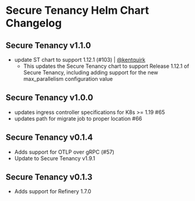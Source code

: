 # Secure Tenancy Helm Chart Changelog

## Secure Tenancy v1.1.0

- update ST chart to support 1.12.1 (#103) | [@kentquirk](https://github.com/kentquirk)
  - This updates the Secure Tenancy chart to support Release 1.12.1 of Secure Tenancy, including adding support for the new max_parallelism configuration value 

## Secure Tenancy v1.0.0

- updates ingress controller specifications for K8s >= 1.19 #65
- updates path for migrate job to proper location #66

## Secure Tenancy v0.1.4

- Adds support for OTLP over gRPC (#57)
- Update to Secure Tenancy v1.9.1

## Secure Tenancy v0.1.3

- Adds support for Refinery 1.7.0
